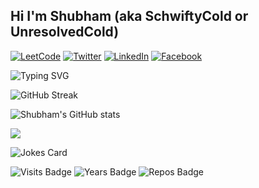 ## Hi I'm Shubham (aka SchwiftyCold or UnresolvedCold)

[![LeetCode](https://img.shields.io/badge/LeetCode-000000?style=for-the-badge&logo=LeetCode&logoColor=#d16c06)](https://leetcode.com/f20170712/) 
[![Twitter](https://img.shields.io/badge/SchwiftyCold-%231DA1F2.svg?style=for-the-badge&logo=Twitter&logoColor=white)](https://twitter.com/SchwiftyCold) 
[![LinkedIn](https://img.shields.io/badge/linkedin-%230077B5.svg?style=for-the-badge&logo=linkedin&logoColor=white)](www.linkedin.com/in/schwiftycold) 
[![Facebook](https://img.shields.io/badge/Facebook-%231877F2.svg?style=for-the-badge&logo=Facebook&logoColor=white)](https://www.facebook.com/profile.php?id=100020738573243) 

![Typing SVG](https://readme-typing-svg.herokuapp.com?size=24&color=F75000&width=600&lines=Full-Stack+Web+%26+App+Developer;Experienced+AI%2FML+Engineer;Math+and+Electronics+Major;Always+Learning+New+Things;Passionate+about+Coding)

![GitHub Streak](https://github-readme-streak-stats.herokuapp.com?user=UnresolvedCold&theme=dark&date_format=M%20j%5B%2C%20Y%5D)

![Shubham's GitHub stats](https://github-readme-stats.vercel.app/api?username=UnresolvedCold&count_private=true&show_icons=true&theme=dark)

![](https://github-readme-stats.vercel.app/api/top-langs/?username=UnresolvedCold&layout=compact&count_private=true&show_icons=true&theme=dark&langs_count=10)

![Jokes Card](https://readme-jokes.vercel.app/api)

![Visits Badge](https://badges.pufler.dev/visits/UnresolvedCold/UnresolvedCold)
![Years Badge](https://badges.pufler.dev/years/UnresolvedCold)
![Repos Badge](https://badges.pufler.dev/repos/UnresolvedCold)
